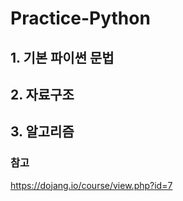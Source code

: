 # Practice-Python


## 1. 기본 파이썬 문법

## 2. 자료구조

## 3. 알고리즘


### 참고

https://dojang.io/course/view.php?id=7 